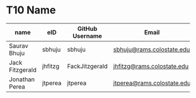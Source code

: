 # T10 Name

| name         | eID    | GitHub Username | Email                     |
|--------------|--------|-----------------|---------------------------|
| Saurav Bhuju | sbhuju | sbhuju          | sbhuju@rams.colostate.edu |
| Jack Fitzgerald | jhfitzg | FackJitzgerald | jhfitzg@rams.colostate.edu |
| Jonathan Perea | jtperea | jtperea | jtperea@rams.colostate.edu |
